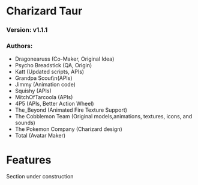 # Charizard Taur
### Version: v1.1.1
### Authors:
- Dragonearuss (Co-Maker, Original Idea)
- Psycho Breadstick (QA, Origin)
- Katt (Updated scripts, APIs)
- Grandpa Scout\n(APIs)
- Jimmy (Animation code)
- Squishy (APIs)
- MitchOfTarcoola (APIs)
- 4P5 (APIs, Better Action Wheel)
- The_Beyond (Animated Fire Texture Support)
- The Cobblemon Team (Original models,animations, textures, icons, and sounds)
- The Pokemon Company (Charizard design)
- Total (Avatar Maker)

# Features
Section under construction